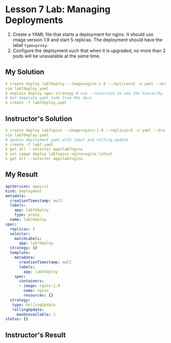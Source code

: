 # Lesson 7 Lab: Managing Deployments

1. Create a YAML file that starts a deployment for nginx. It should use image version 1.9 and start 5 replicas. The deployment should have the label `type=proxy`.
2. Configure the deployment such that when it is upgraded, no more than 2 pods will be unavailable at the same time.

## My Solution

```yaml
k create deploy lab7deploy --image=nginx:1.9 --replicas=5 -o yaml --dry-run=client > lab7deploy.yaml
vim lab7deploy.yaml
k explain deploy.spec.strategy # use --recursive to see the hierarchy
# Get template yaml code from k8s docs
k create -f lab7deploy.yaml
```

## Instructor's Solution

```yaml
k create deploy lab7nginx --image=nginx:1.9 --replicas=5 -o yaml --dry-run=client > lab7deploy.yaml
vim lab7deploy.yaml
# Update deployment yaml with label and rolling update
k create -f lab7.yaml
k get all --selector app=lab7nginx
k set image deploy lab7nginx nginx=nginx:latest
k get all --selector app=lab7nginx
```

## My Result

```yaml
apiVersion: apps/v1
kind: Deployment
metadata:
  creationTimestamp: null
  labels:
    app: lab7deploy
    type: proxy
  name: lab7deploy
spec:
  replicas: 5
  selector:
    matchLabels:
      app: lab7deploy
  strategy: {}
  template:
    metadata:
      creationTimestamp: null
      labels:
        app: lab7deploy
    spec:
      containers:
      - image: nginx:1.9
        name: nginx
        resources: {}
  strategy:
   type: RollingUpdate
   rollingUpdate:
     maxUnavailable: 2
status: {}
```

## Instructor's Result
